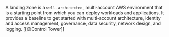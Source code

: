 A landing zone is a `well-architected`, multi-account AWS environment that is a starting point from which you can deploy workloads and applications. 
It provides a baseline to get started with multi-account architecture, identity and access management, governance, data security, network design, and logging.
[[🟡Control Tower]]
